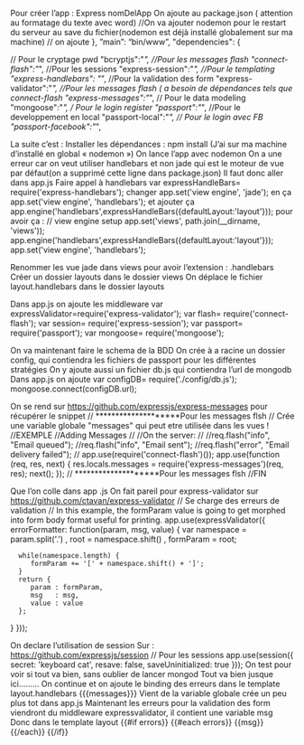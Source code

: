 Pour créer l’app :
Express nomDelApp
On ajoute au package.json ( attention au formatage du texte avec word)
//On va ajouter nodemon pour le restart du serveur au save du fichier(nodemon est déjà installé globalement sur ma machine)
// on ajoute
},
”main”: “bin/www”,
"dependencies": {



// Pour le cryptage pwd
"bcryptjs":"*",
//Pour les messages flash
"connect-flash":"*",
//Pour les sessions
"express-session":"*",
//Pour le templating
"express-handlebars": "*",
//Pour la validation des form
"express-validator":"*",
//Pour les messages flash ( a besoin de dépendances tels que connect-flash
"express-messages":"*",
// Pour le data modeling
"mongoose":"*",
/ Pour le login register
"passport":"*",
//Pour le developpement en local
"passport-local":"*",
// Pour le login avec FB
"passport-facebook":"*",


La suite c’est :
Installer les dépendances :
npm install
(J’ai sur ma machine d’installé en global « nodemon »)
On lance l’app avec
nodemon
On a une erreur car on veut utiliser handlebars et non jade qui est le moteur de vue par défaut(on a supprimé cette ligne dans package.json)
Il faut donc aller dans app.js
Faire appel à handlebars
var expressHandleBars= require('express-handlebars');
changer
app.set('view engine', 'jade');
en ça
app.set('view engine', 'handlebars');
et ajouter ça
app.engine('handlebars',expressHandleBars({defaultLayout:'layout'}));
pour avoir ça :
// view engine setup
app.set('views', path.join(__dirname, 'views'));
app.engine('handlebars',expressHandleBars({defaultLayout:'layout'}));
app.set('view engine', 'handlebars');

Renommer les vue jade dans views pour avoir l’extension : .handlebars
Créer un dossier layouts dans le dossier views
On déplace le fichier layout.handlebars dans le dossier layouts


Dans app.js on ajoute les middleware
var expressValidator=require('express-validator');
var flash= require('connect-flash');
var session= require('express-session');
var passport= require('passport');
var mongoose= require('mongoose');

On va maintenant faire le schema de la BDD
On crée à a racine un dossier config, qui contiendra les fichiers de passport pour les différentes stratégies
On y ajoute aussi un fichier db.js qui contiendra l’url de mongodb
Dans app.js on ajoute
var configDB= require('./config/db.js');
mongoose.connect(configDB.url);


On se rend sur
https://github.com/expressjs/express-messages
pour récupérer le snippet
// ********************Pour les messages flsh
// Crée une variable globale "messages" qui peut etre utilisée dans les vues !
//EXEMPLE
//Adding Messages
//
//On the server:
//
//req.flash("info", "Email queued");
//req.flash("info", "Email sent");
//req.flash("error", "Email delivery failed");
//
app.use(require('connect-flash')());
app.use(function (req, res, next) {
   res.locals.messages = require('express-messages')(req, res);
   next();
});
// ********************Pour les messages flsh
//FIN

Que l’on colle dans app .js
On fait pareil pour express-validator sur
https://github.com/ctavan/express-validator
// Se charge des erreurs de validation
// In this example, the formParam value is going to get morphed into form body format useful for printing.
app.use(expressValidator({
   errorFormatter: function(param, msg, value) {
      var namespace = param.split('.')
         , root    = namespace.shift()
         , formParam = root;

      while(namespace.length) {
         formParam += '[' + namespace.shift() + ']';
      }
      return {
         param : formParam,
         msg   : msg,
         value : value
      };
   }
}));

On declare l’utilisation de session
Sur : https://github.com/expressjs/session
// Pour les sessions
app.use(session({
   secret: 'keyboard cat',
   resave: false,
   saveUninitialized: true
}));
On test pour voir si tout va bien, sans oublier de lancer mongod
Tout va bien jusque ici………
On continue et on ajoute le binding des erreurs dans le template layout.handlebars
{{{messages}}}
Vient de la variable globale crée un peu plus tot dans app.js
Maintenant les erreurs pour la validation des form viendront du middleware expressvalidator, il contient une variable msg
Donc dans le template layout
{{#if errors}}
   {{#each errors}}
      {{msg}}
   {{/each}}
{{/if}}


